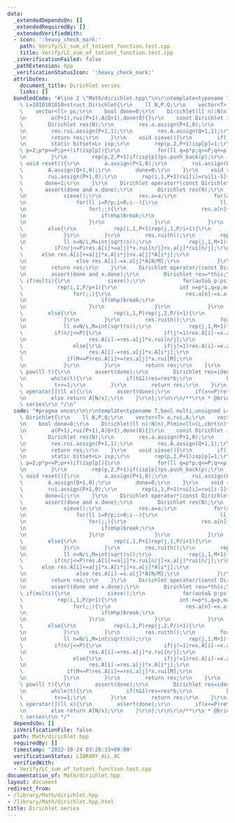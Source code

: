```yaml
---
data:
  _extendedDependsOn: []
  _extendedRequiredBy: []
  _extendedVerifiedWith:
  - icon: ':heavy_check_mark:'
    path: Verify/LC_sum_of_totient_function.test.cpp
    title: Verify/LC_sum_of_totient_function.test.cpp
  _isVerificationFailed: false
  _pathExtension: hpp
  _verificationStatusIcon: ':heavy_check_mark:'
  attributes:
    document_title: Dirichlet series
    links: []
  bundledCode: "#line 2 \"Math/dirichlet.hpp\"\n\r\ntemplate<typename T,bool multi,unsigned\
    \ L=1010101010>struct Dirichlet{\r\n    ll N,P,Q;\r\n    vector<T> a,rui,A;\r\n\
    \    vector<ll> ps;\r\n    bool done=0;\r\n    Dirichlet(ll n):N(n),P(min<ll>(L,cbrt(n)*cbrt(n))),Q((n+P-1)/P),\r\
    \n        a(P+1),rui(P+1),A(Q+1),done(0){}\r\n    const Dirichlet ident(){\r\n\
    \        Dirichlet res(N);\r\n        res.a.assign(P+1,0);\r\n        res.a[1]=1;\r\
    \n        res.rui.assign(P+1,1);\r\n        res.A.assign(Q+1,1);\r\n        res.done=1;\r\
    \n        return res;\r\n    }\r\n    void sieve(){\r\n        if(!ps.empty())return;\r\
    \n        static bitset<L> isp;\r\n        rep(p,2,P+1)isp[p]=1;\r\n        for(ll\
    \ p=2;p*p<=P;p++)if(isp[p]){\r\n            for(ll q=p*p;q<=P;q+=p)isp[q]=0;\r\
    \n        }\r\n        rep(p,2,P+1)if(isp[p])ps.push_back(p);\r\n    }\r\n   \
    \ void reset(){\r\n        a.assign(P+1,0);\r\n        rui.assign(P+1,0);\r\n\
    \        A.assign(Q+1,0);\r\n        done=0;\r\n    }\r\n    void ruith(){\r\n\
    \        rui.assign(P+1,0);\r\n        rep(i,1,P+1)rui[i]=rui[i-1]+a[i];\r\n \
    \       done=1;\r\n    }\r\n    Dirichlet operator*(const Dirichlet& x){\r\n \
    \       assert(done and x.done);\r\n        Dirichlet res(N);\r\n        if(multi){\r\
    \n            sieve();\r\n            res.a=a;\r\n            for(auto& p:ps){\r\
    \n                for(ll i=P/p;i>0;i--){\r\n                    ll n=p*i,q=p,m=i;\r\
    \n                    for(;;){\r\n                        res.a[n]+=x.a[q]*res.a[m];\r\
    \n                        if(m%p)break;\r\n                        q*=p,m/=p;\r\
    \n                    }\r\n                }\r\n            }\r\n        }\r\n\
    \        else{\r\n            rep(i,1,P+1)rep(j,1,P/i+1){\r\n                res.a[i*j]+=a[i]*x.a[j];\r\
    \n            }\r\n        }\r\n        res.ruith();\r\n        rep(i,1,Q+1){\r\
    \n            ll n=N/i,M=int(sqrt(n));\r\n            rep(j,1,M+1){\r\n      \
    \          if(n/j<=P)res.A[i]+=a[j]*x.rui[n/j]+x.a[j]*rui[n/j];\r\n          \
    \      else res.A[i]+=a[j]*x.A[i*j]+x.a[j]*A[i*j];\r\n                if(M<=P)res.A[i]-=x.a[j]*rui[M];\r\
    \n                else res.A[i]-=x.a[j]*A[N/M];\r\n            }\r\n        }\r\
    \n        return res;\r\n    }\r\n    Dirichlet operator/(const Dirichlet& x){\r\
    \n        assert(done and x.done);\r\n        Dirichlet res=*this;\r\n       \
    \ if(multi){\r\n            sieve();\r\n            for(auto& p:ps){\r\n     \
    \           rep(i,1,P/p+1){\r\n                    int n=p*i,q=p,m=i;\r\n    \
    \                for(;;){\r\n                        res.a[n]-=x.a[q]*res.a[m];\r\
    \n                        if(m%p)break;\r\n                        q*=p,m/=p;\r\
    \n                    }\r\n                }\r\n            }\r\n        }\r\n\
    \        else{\r\n            rep(i,1,P)rep(j,2,P/i+1){\r\n                res.a[i*j]-=res.a[i]*x.a[j];\r\
    \n            }\r\n        }\r\n        res.ruith();\r\n        for(int i=Q;i>0;i--){\r\
    \n            ll n=N/i,M=int(sqrt(n));\r\n            rep(j,1,M+1){\r\n      \
    \          if(n/j<=P){\r\n                    if(j!=1)res.A[i]-=x.a[j]*res.rui[n/j];\r\
    \n                    res.A[i]-=res.a[j]*x.rui[n/j];\r\n                }\r\n\
    \                else{\r\n                    if(j!=1)res.A[i]-=x.a[j]*res.A[i*j];\r\
    \n                    res.A[i]-=res.a[j]*x.A[i*j];\r\n                }\r\n  \
    \              if(M<=P)res.A[i]+=res.a[j]*x.rui[M];\r\n                else res.A[i]+=res.a[j]*x.A[N/M];\r\
    \n            }\r\n        }\r\n        return res;\r\n    }\r\n    Dirichlet\
    \ pow(ll t){\r\n        assert(done);\r\n        Dirichlet res=ident(),b=*this;\r\
    \n        while(t){\r\n           if(t&1)res=res*b;\r\n           b=b*b;\r\n \
    \          t>>=1;\r\n        }\r\n        return res;\r\n    }\r\n    const T&\
    \ operator[](ll x){\r\n        assert(done);\r\n        if(x<=P)return rui[x];\r\
    \n        else return A[N/x];\r\n    }\r\n};\r\n\r\n/**\r\n * @brief Dirichlet\
    \ series\r\n */\n"
  code: "#pragma once\r\n\r\ntemplate<typename T,bool multi,unsigned L=1010101010>struct\
    \ Dirichlet{\r\n    ll N,P,Q;\r\n    vector<T> a,rui,A;\r\n    vector<ll> ps;\r\
    \n    bool done=0;\r\n    Dirichlet(ll n):N(n),P(min<ll>(L,cbrt(n)*cbrt(n))),Q((n+P-1)/P),\r\
    \n        a(P+1),rui(P+1),A(Q+1),done(0){}\r\n    const Dirichlet ident(){\r\n\
    \        Dirichlet res(N);\r\n        res.a.assign(P+1,0);\r\n        res.a[1]=1;\r\
    \n        res.rui.assign(P+1,1);\r\n        res.A.assign(Q+1,1);\r\n        res.done=1;\r\
    \n        return res;\r\n    }\r\n    void sieve(){\r\n        if(!ps.empty())return;\r\
    \n        static bitset<L> isp;\r\n        rep(p,2,P+1)isp[p]=1;\r\n        for(ll\
    \ p=2;p*p<=P;p++)if(isp[p]){\r\n            for(ll q=p*p;q<=P;q+=p)isp[q]=0;\r\
    \n        }\r\n        rep(p,2,P+1)if(isp[p])ps.push_back(p);\r\n    }\r\n   \
    \ void reset(){\r\n        a.assign(P+1,0);\r\n        rui.assign(P+1,0);\r\n\
    \        A.assign(Q+1,0);\r\n        done=0;\r\n    }\r\n    void ruith(){\r\n\
    \        rui.assign(P+1,0);\r\n        rep(i,1,P+1)rui[i]=rui[i-1]+a[i];\r\n \
    \       done=1;\r\n    }\r\n    Dirichlet operator*(const Dirichlet& x){\r\n \
    \       assert(done and x.done);\r\n        Dirichlet res(N);\r\n        if(multi){\r\
    \n            sieve();\r\n            res.a=a;\r\n            for(auto& p:ps){\r\
    \n                for(ll i=P/p;i>0;i--){\r\n                    ll n=p*i,q=p,m=i;\r\
    \n                    for(;;){\r\n                        res.a[n]+=x.a[q]*res.a[m];\r\
    \n                        if(m%p)break;\r\n                        q*=p,m/=p;\r\
    \n                    }\r\n                }\r\n            }\r\n        }\r\n\
    \        else{\r\n            rep(i,1,P+1)rep(j,1,P/i+1){\r\n                res.a[i*j]+=a[i]*x.a[j];\r\
    \n            }\r\n        }\r\n        res.ruith();\r\n        rep(i,1,Q+1){\r\
    \n            ll n=N/i,M=int(sqrt(n));\r\n            rep(j,1,M+1){\r\n      \
    \          if(n/j<=P)res.A[i]+=a[j]*x.rui[n/j]+x.a[j]*rui[n/j];\r\n          \
    \      else res.A[i]+=a[j]*x.A[i*j]+x.a[j]*A[i*j];\r\n                if(M<=P)res.A[i]-=x.a[j]*rui[M];\r\
    \n                else res.A[i]-=x.a[j]*A[N/M];\r\n            }\r\n        }\r\
    \n        return res;\r\n    }\r\n    Dirichlet operator/(const Dirichlet& x){\r\
    \n        assert(done and x.done);\r\n        Dirichlet res=*this;\r\n       \
    \ if(multi){\r\n            sieve();\r\n            for(auto& p:ps){\r\n     \
    \           rep(i,1,P/p+1){\r\n                    int n=p*i,q=p,m=i;\r\n    \
    \                for(;;){\r\n                        res.a[n]-=x.a[q]*res.a[m];\r\
    \n                        if(m%p)break;\r\n                        q*=p,m/=p;\r\
    \n                    }\r\n                }\r\n            }\r\n        }\r\n\
    \        else{\r\n            rep(i,1,P)rep(j,2,P/i+1){\r\n                res.a[i*j]-=res.a[i]*x.a[j];\r\
    \n            }\r\n        }\r\n        res.ruith();\r\n        for(int i=Q;i>0;i--){\r\
    \n            ll n=N/i,M=int(sqrt(n));\r\n            rep(j,1,M+1){\r\n      \
    \          if(n/j<=P){\r\n                    if(j!=1)res.A[i]-=x.a[j]*res.rui[n/j];\r\
    \n                    res.A[i]-=res.a[j]*x.rui[n/j];\r\n                }\r\n\
    \                else{\r\n                    if(j!=1)res.A[i]-=x.a[j]*res.A[i*j];\r\
    \n                    res.A[i]-=res.a[j]*x.A[i*j];\r\n                }\r\n  \
    \              if(M<=P)res.A[i]+=res.a[j]*x.rui[M];\r\n                else res.A[i]+=res.a[j]*x.A[N/M];\r\
    \n            }\r\n        }\r\n        return res;\r\n    }\r\n    Dirichlet\
    \ pow(ll t){\r\n        assert(done);\r\n        Dirichlet res=ident(),b=*this;\r\
    \n        while(t){\r\n           if(t&1)res=res*b;\r\n           b=b*b;\r\n \
    \          t>>=1;\r\n        }\r\n        return res;\r\n    }\r\n    const T&\
    \ operator[](ll x){\r\n        assert(done);\r\n        if(x<=P)return rui[x];\r\
    \n        else return A[N/x];\r\n    }\r\n};\r\n\r\n/**\r\n * @brief Dirichlet\
    \ series\r\n */"
  dependsOn: []
  isVerificationFile: false
  path: Math/dirichlet.hpp
  requiredBy: []
  timestamp: '2022-10-24 03:26:33+09:00'
  verificationStatus: LIBRARY_ALL_AC
  verifiedWith:
  - Verify/LC_sum_of_totient_function.test.cpp
documentation_of: Math/dirichlet.hpp
layout: document
redirect_from:
- /library/Math/dirichlet.hpp
- /library/Math/dirichlet.hpp.html
title: Dirichlet series
---
```

